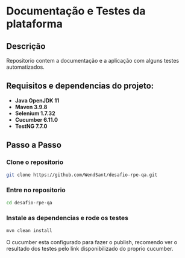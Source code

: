 # Documentação e Testes da plataforma

## Descrição
Repositorio contem a documentação e a aplicação com alguns testes automatizados.

## Requisitos e dependencias do projeto:

- **Java OpenJDK 11**
- **Maven 3.9.8**
- **Selenium 1.7.32**
- **Cucumber 6.11.0**
- **TestNG 7.7.0**

## Passo a Passo

### Clone o repositorio
```sh
git clone https://github.com/WendSant/desafio-rpe-qa.git
```
### Entre no repositorio
```sh
cd desafio-rpe-qa
```
### Instale as dependencias e rode os testes
```sh
mvn clean install
```
O cucumber esta configurado para fazer o publish, recomendo ver o resultado dos testes pelo link disponibilizado do proprio cucumber.

